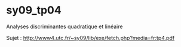 sy09_tp04
=========

Analyses discriminantes quadratique et linéaire

Sujet : http://www4.utc.fr/~sy09/lib/exe/fetch.php?media=fr:tp4.pdf
